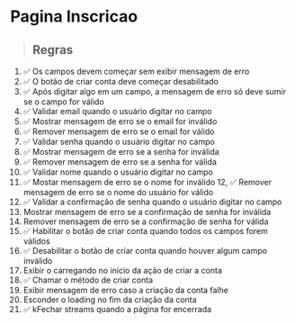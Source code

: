 # Pagina Inscricao

> ## Regras

1. ✅ Os campos devem começar sem exibir mensagem de erro
2. ✅ O botão de criar conta deve começar desabilitado
3. ✅ Após digitar algo em um campo, a mensagem de erro só deve sumir se o campo for válido
4. ✅ Validar email quando o usuário digitar no campo
5. ✅ Mostrar mensagem de erro se o email for inválido
6. ✅ Remover mensagem de erro se o email for válido
7. ✅ Validar senha quando o usuário digitar no campo
8. ✅ Mostrar mensagem de erro se a senha for inválida
9. ✅ Remover mensagem de erro se a senha for válida
10. ✅ Validar nome quando o usuário digitar no campo
11. ✅ Mostar mensagem de erro se o nome for inválido
12, ✅ Remover mensagem de erro se o nome do usuário for válido
13. ✅ Validar a confirmação de senha quando o usuário digitar no campo
14. Mostrar mensagem de erro se a confirmação de senha for inválida
15. Remover mensagem de erro se a confirmação de senha for válida
16. ✅ Habilitar o botão de criar conta quando todos os campos forem válidos
17. ✅ Desabilitar o botão de criar conta quando houver algum campo inválido
18. Exibir o carregando no início da ação de criar a conta
19. ✅ Chamar o método de criar conta
20. Exibir mensagem de erro caso a criação da conta falhe
21. Esconder o loading no fim da criação da conta
22. ✅ kFechar streams quando a página for encerrada